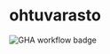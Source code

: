 # ohtuvarasto

![GHA workflow badge](https://github.com/Merentie/ohtuvarasto/workflows/CI/badge.svg)
